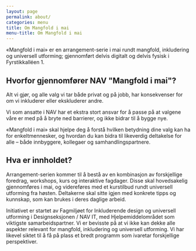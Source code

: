 ```yaml
---
layout: page
permalink: about/
categories: menu
title: Om Mangfold i mai
menu-title: Om Mangfold i mai
---
```

«Mangfold i mai» er en arrangement-serie i mai rundt mangfold, inkludering og universell utforming; gjennomført delvis digitalt og delvis fysisk i Fyrstikkalléen 1.

## Hvorfor gjennomfører NAV "Mangfold i mai"?
Alt vi gjør, og alle valg vi tar både privat og på jobb, har konsekvenser for om vi inkluderer eller ekskluderer andre.

Vi som ansatte i NAV har et ekstra stort ansvar for å passe på at valgene våre er med på å bryte ned barrierer, og ikke bidrar til å bygge nye.

«Mangfold i mai» skal hjelpe deg å forstå hvilken betydning dine valg kan ha for enkeltmennesker, og hvordan du kan bidra til likeverdig deltakelse for alle – både innbyggere, kollegaer og samhandlingspartnere.

## Hva er innholdet?
Arrangement-serien kommer til å bestå av en kombinasjon av forskjellige foredrag, workshops, kurs og interaktive fagdager. Disse skal hovedsakelig gjennomføres i mai, og videreføres med et kurstilbud rundt universell utforming fra høsten. Deltakerne skal sitte igjen med konkrete tipps og kunnskap, som kan brukes i deres daglige arbeid.

Initiativet er startet av Fagmiljøet for Inkluderende design og universell utforming i Designseksjonen / NAV IT, med Hjelpemiddelområdet som viktigste samarbeidspartner. Vi er bevisste på at vi ikke kan dekke alle aspekter relevant for mangfold, inkludering og universell utforming. Vi har likevel siktet til å få på plass et bredt programm som ivaretar forskjellige perspektiver.
